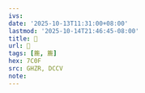 ```yaml
---
ivs:
date: '2025-10-13T11:31:00+08:00'
lastmod: '2025-10-14T21:46:45-08:00'
title: 󰧺
url: 󰧺
tags: [簏, 簏]
hex: 7C0F
src: GHZR, DCCV
note:
---
```

